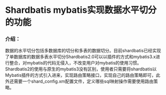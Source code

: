 # Shardbatis  mybatis实现数据水平切分的功能

### 介绍：
数据的水平切分包括多数据库的切分和多表的数据切分。目前shardbatis已经实现了单数据库的数据多表水平切分Shardbatis2.0可以以插件的方式和mybatis3.x进行整合，对mybatis的代码无侵入，不改变用户对mybatis的使用习惯。Shardbatis2的使用与原生的mybatis3没有区别，使用者只需要将shardbatis以Mybatis插件的方式引入进来，实现路由策略接口，实现自己的路由策略即可，此外还需要一个shard_config.xm配置文件，定义哪些sql映射操作需要使用路由策略。
